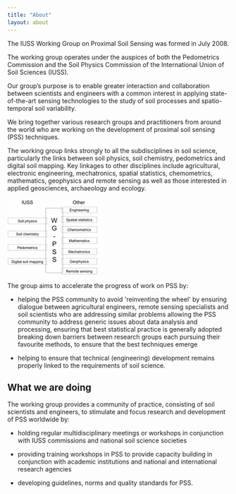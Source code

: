 ```yaml
---
title: "About"
layout: about
---
```


The IUSS Working Group on Proximal Soil Sensing was formed in July 2008.

The working group operates under the auspices of both the Pedometrics Commission and the Soil Physics Commission of the International Union of Soil Sciences (IUSS).

Our group’s purpose is to enable greater interaction and collaboration between scientists and engineers with a common interest in applying state-of-the-art sensing technologies to the study of soil processes and spatio-temporal soil variability.

We bring together various research groups and practitioners from around the world who are working on the development of proximal soil sensing (PSS) techniques.

The working group links strongly to all the subdisciplines in soil science, particularly the links between soil physics, soil chemistry, pedometrics and digital soil mapping. Key linkages to other disciplines include agricultural, electronic engineering, mechatronics, spatial statistics, chemometrics, mathematics, geophysics and remote sensing as well as those interested in applied geosciences, archaeology and ecology.


![Linkages of the proposed WG-PSS to soil science and other disciplines](/assets/images/psslinkages.gif)
 

The group aims to accelerate the progress of work on PSS by:

- helping the PSS community to avoid 'reinventing the wheel' by ensuring dialogue between agricultural engineers, remote sensing specialists and soil scientists who are addressing similar problems
allowing the PSS community to address generic issues about data analysis and processing, ensuring that best statistical practice is generally adopted
breaking down barriers between research groups each pursuing their favourite methods, to ensure that the best techniques emerge

- helping to ensure that technical (engineering) development remains properly linked to the requirements of soil science.

## What we are doing

The working group provides a community of practice, consisting of soil scientists and engineers, to stimulate and focus research and development of PSS worldwide by:

- holding regular multidisciplinary meetings or workshops in conjunction with IUSS commissions and national soil science societies 

- providing training workshops in PSS to provide capacity building in conjunction with academic institutions and national and international research agencies

- developing guidelines, norms and quality standards for PSS.




